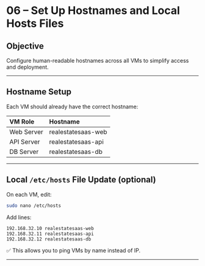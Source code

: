 # 06 – Set Up Hostnames and Local Hosts Files

## Objective
Configure human-readable hostnames across all VMs to simplify access and deployment.

---

## Hostname Setup

Each VM should already have the correct hostname:

| VM Role | Hostname |
|:---|:---|
| Web Server | realestatesaas-web |
| API Server | realestatesaas-api |
| DB Server | realestatesaas-db |

---

## Local `/etc/hosts` File Update (optional)

On each VM, edit:
```bash
sudo nano /etc/hosts
```

Add lines:
```text
192.168.32.10 realestatesaas-web
192.168.32.11 realestatesaas-api
192.168.32.12 realestatesaas-db
```

✅ This allows you to ping VMs by name instead of IP.

---
